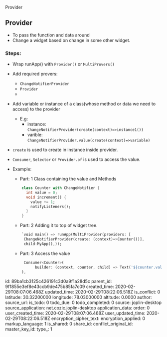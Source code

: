 Provider

## Provider
+ To pass the function and data around
+ Change a widget based on change in some other widget.

### Steps:
+  Wrap runApp() with `Provider()` or `MultiProvers()`
+ Add required provers:
    + `ChangeNotifierProvider`
    + `Provider`
    +
+ Add variable or instance of a class(whose method or data we need to access) to the provider
    + E.g:
        + instance:    `ChangeNotifierProvider(create(context)=>instance1())`
        + varible:      `ChangeNotifierProvider.value(create(context)=>variable)`
+ `create` is used to create in instance inside provider.

+ `Consumer`, `Selector` or `Provider.of` is used to access the value.

+ Example:
    + Part: 1 Class containing the value and Methods
    ```dart
        class Counter with ChangeNotifier {
          int value = 0;
          void increment() {
            value += 1;
            notifyListeners();
          }
        }
    ```
    + Part: 2 Adding it to top of widget tree.
    ```dart
        `void main() => runApp(MultiProvider(providers: [
         ChangeNotifierProvider(create: (context)=>Counter())],
         child:MyApp(),));
    ```
    + Part: 3 Access the value
    ```dart
         Consumer<Counter>(
              builder: (context, counter, child) => Text('${counter.value}'),
        ),
    ```

id: 89ba1cb3125c426191c3d0a9f1a28d5c
parent_id: 9f1855e3ef8e43ccb9de475b85fa7c09
created_time: 2020-02-29T08:07:06.468Z
updated_time: 2020-02-29T08:22:06.518Z
is_conflict: 0
latitude: 30.32200000
longitude: 78.03000000
altitude: 0.0000
author: 
source_url: 
is_todo: 0
todo_due: 0
todo_completed: 0
source: joplin-desktop
source_application: net.cozic.joplin-desktop
application_data: 
order: 0
user_created_time: 2020-02-29T08:07:06.468Z
user_updated_time: 2020-02-29T08:22:06.518Z
encryption_cipher_text: 
encryption_applied: 0
markup_language: 1
is_shared: 0
share_id: 
conflict_original_id: 
master_key_id: 
type_: 1